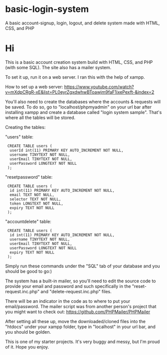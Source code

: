 # basic-login-system
A basic account-signup, login, logout, and delete system made with HTML, CSS, and PHP

# Hi

This is a basic account creation system build with HTML, CSS, and PHP (with some SQL). The site also has a mailer system.

To set it up, run it on a web server. I ran this with the help of xampp.

How to set up a web server: https://www.youtube.com/watch?v=mXdpCRgR-xE&list=PL0eyrZgxdwhwBToawjm9faF1ixePexft-&index=2

You'll also need to create the databases where the accounts & requests will be saved. To do so, go to "localhost/phpmyadmin" on your url bar after installing xampp and create a database called "login system sample". That's where all the tables will be stored.

Creating the tables:

"users" table:
```
 CREATE TABLE users (
  userId int(11) PRIMARY KEY AUTO_INCREMENT NOT NULL,
  username TINYTEXT NOT NULL,
  userEmail TINYTEXT NOT NULL,
  userPassword LONGTEXT NOT NULL
 );
```

"resetpassword" table:
```
 CREATE TABLE users (
  id int(11) PRIMARY KEY AUTO_INCREMENT NOT NULL,
  email TEXT NOT NULL,
  selector TEXT NOT NULL,
  token LONGTEXT NOT NULL,
  expiry TEXT NOT NULL
 );
```

"accountdelete" table:
```
 CREATE TABLE users (
  id int(11) PRIMARY KEY AUTO_INCREMENT NOT NULL,
  username TINYTEXT NOT NULL,
  userEmail TINYTEXT NOT NULL,
  userPassword LONGTEXT NOT NULL
  expiry TEXT NOT NULL
 );
```

Simply run these commands under the "SQL" tab of your database and you should be good to go:)

The system has a built-in mailer, so you'll need to edit the source code to provide your email and password and such specifically in the "reset-request.inc.php" and "delete-request.inc.php" files.

There will be an indicator in the code as to where to put your email/password. The mailer script was from another person's project that you might want to check out: https://github.com/PHPMailer/PHPMailer

After setting all these up, move the downloaded/cloned files into the "htdocs" under your xampp folder, type in "localhost" in your url bar, and you should be golden.

This is one of my starter projects. It's very buggy and messy, but I'm proud of it. Hope you enjoy.

